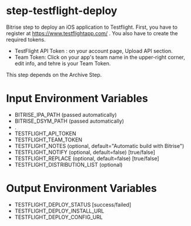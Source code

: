 step-testflight-deploy
======================

Bitrise step to deploy an iOS application to Testflight. First, you have to register at https://www.testflightapp.com/ . You also have to create the required tokens.
- TestFlight API Token : on your account page, Upload API section. 
- Team Token: Click on your app's team name in the upper-right corner, edit info, and tehre is your Team Token.

This step depends on the Archive Step.

# Input Environment Variables 
- BITRISE_IPA_PATH			(passed automatically)
- BITRISE_DSYM_PATH			(passed automatically)
- .
- TESTFLIGHT_API_TOKEN
- TESTFLIGHT_TEAM_TOKEN
- TESTFLIGHT_NOTES			(optional, default="Automatic build with Bitrise")
- TESTFLIGHT_NOTIFY			(optional, default=false) [true/false]
- TESTFLIGHT_REPLACE		(optional, default=false) [true/false]
- TESTFLIGHT_DISTRIBUTION_LIST (optional)

# Output Environment Variables
- TESTFLIGHT_DEPLOY_STATUS	[success/failed]
- TESTFLIGHT_DEPLOY_INSTALL_URL
- TESTFLIGHT_DEPLOY_CONFIG_URL
